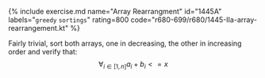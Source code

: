 {% include exercise.md name="Array Rearrangment" id="1445A" labels="`greedy` `sortings`" rating=800 code="r680-699/r680/1445-IIa-array-rearrangement.kt" %}

Fairly trivial, sort both arrays, one in decreasing, the other in increasing order and verify that: $$\forall_{i \in [1, n]} a_i + b_i <= x$$
